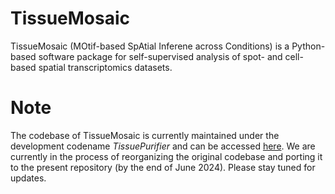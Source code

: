 # TissueMosaic

TissueMosaic (MOtif-based SpAtial Inferene across Conditions) is a Python-based software package for self-supervised analysis of spot- and cell-based spatial transcriptomics datasets.

Note
====

The codebase of TissueMosaic is currently maintained under the development codename _TissuePurifier_ and can be accessed [here](https://github.com/broadinstitute/tissue_purifier). We are currently in the process of reorganizing the original codebase and porting it to the present repository (by the end of June 2024). Please stay tuned for updates.
